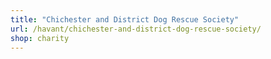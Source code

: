 ```yaml
---
title: "Chichester and District Dog Rescue Society"
url: /havant/chichester-and-district-dog-rescue-society/
shop: charity
---
```

